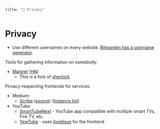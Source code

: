 ```yaml
---
title: "🥷 Privacy"
---
```

# Privacy

- Use different usernames on every website. [Bitwarden has a username
  generator](https://bitwarden.com/blog/how-to-use-the-bitwarden-username-generator-and-why-you-should/).

Tools for gathering information on somebody:

- [Maigret](https://github.com/soxoj/maigret) ([HN](https://news.ycombinator.com/item?id=33061058))
  - This is a fork of [sherlock](https://github.com/sherlock-project/sherlock)

Privacy-respecting frontends for services:

- Medium:
  - [Scribe](https://scribe.rip)
    ([source](https://sr.ht/~edwardloveall/Scribe/)) ([Instance
    list](https://git.sr.ht/~edwardloveall/scribe/tree/main/docs/instances.md))
- YouTube:
  - [SmartTubeNext](https://smarttubenext.com/) - YouTube app compatible with
    multiple smart TVs, Fire TV, etc.
  - [YewTube](https://yewtu.be) - uses
    [Invidious](https://github.com/iv-org/invidious) for the frontend
